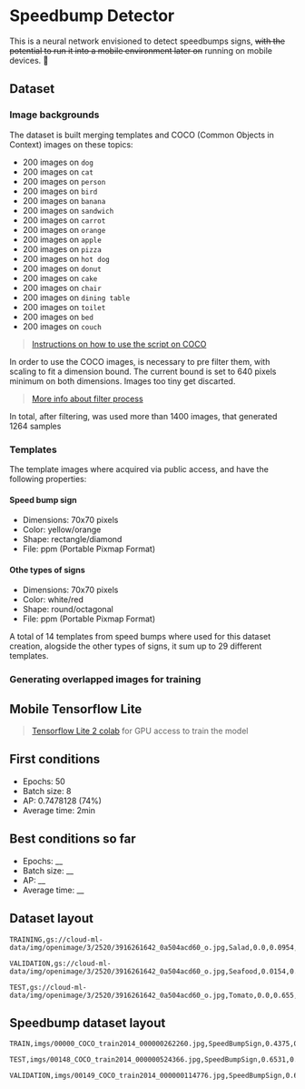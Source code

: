 # Speedbump Detector

This is a neural network envisioned to detect speedbumps signs, ~~with the potential to run it into a mobile environment later on~~ running on mobile devices. 🥳


## Dataset 

### Image backgrounds

The dataset is built merging templates and COCO (Common Objects in Context) images on these topics:

- 200 images on `dog`
- 200 images on `cat`
- 200 images on `person`
- 200 images on `bird`
- 200 images on `banana`
- 200 images on `sandwich`
- 200 images on `carrot`
- 200 images on `orange`
- 200 images on `apple`
- 200 images on `pizza`
- 200 images on `hot dog`
- 200 images on `donut`
- 200 images on `cake`
- 200 images on `chair`
- 200 images on `dining table`
- 200 images on `toilet`
- 200 images on `bed`
- 200 images on `couch`

> [Instructions on how to use the script on COCO](/script_coco/COCO_GETTING_STARTED.md)

In order to use the COCO images, is necessary to pre filter them, with scaling to fit a dimension bound. The current bound is set to 640 pixels minimum on both dimensions. Images too tiny get discarted.

> [More info about filter process](/dataset_mobile/FILTER.md)

In total, after filtering, was used more than 1400 images, that generated 1264 samples

### Templates

The template images where acquired via public access, and have the following properties:

#### Speed bump sign 

- Dimensions: 70x70 pixels
- Color: yellow/orange
- Shape: rectangle/diamond
- File: ppm (Portable Pixmap Format)

#### Othe types of signs

- Dimensions: 70x70 pixels
- Color: white/red
- Shape: round/octagonal
- File: ppm (Portable Pixmap Format)

A total of 14 templates from speed bumps where used for this dataset creation, alogside the other types of signs, it sum up to 29 different templates.

### Generating overlapped images for training

## Mobile Tensorflow Lite

> [Tensorflow Lite 2 colab](https://colab.research.google.com/drive/1D2elywD2a8bsWZPGSxYv3RZKiP_h1jLR#scrollTo=Gb7qyhNL1yWt) for GPU access to train the model

## First conditions

- Epochs: 50
- Batch size: 8
- AP: 0.7478128 (74%) 
- Average time: 2min

## Best conditions so far

- Epochs: __
- Batch size: __
- AP: __
- Average time: __


## Dataset layout

```
TRAINING,gs://cloud-ml-data/img/openimage/3/2520/3916261642_0a504acd60_o.jpg,Salad,0.0,0.0954,,,0.977,0.957,,
```
```
VALIDATION,gs://cloud-ml-data/img/openimage/3/2520/3916261642_0a504acd60_o.jpg,Seafood,0.0154,0.1538,,,1.0,0.802,,
```
```
TEST,gs://cloud-ml-data/img/openimage/3/2520/3916261642_0a504acd60_o.jpg,Tomato,0.0,0.655,,,0.231,0.839,,
```

## Speedbump dataset layout

```
TRAIN,imgs/00000_COCO_train2014_000000262260.jpg,SpeedBumpSign,0.4375,0.1007,,,0.5453,0.2623,,
```
```
TEST,imgs/00148_COCO_train2014_000000524366.jpg,SpeedBumpSign,0.6531,0.0000,,,0.7844,0.1944,,
```
```
VALIDATION,imgs/00149_COCO_train2014_000000114776.jpg,SpeedBumpSign,0.6813,0.3167,,,0.7516,0.4104,,
```